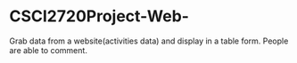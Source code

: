 # CSCI2720Project-Web-

Grab data from a website(activities data) and display in a table form.
People are able to comment.
